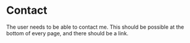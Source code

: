 # Contact

The user needs to be able to contact me.
This should be possible at the bottom of every page, and there should be a link.
